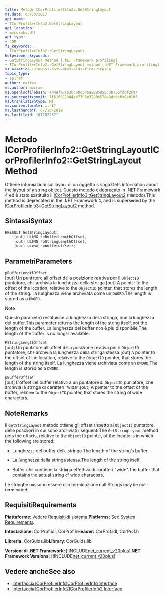 ```yaml
---
title: Metodo ICorProfilerInfo2::GetStringLayout
ms.date: 03/30/2017
api_name:
- ICorProfilerInfo2.GetStringLayout
api_location:
- mscorwks.dll
api_type:
- COM
f1_keywords:
- ICorProfilerInfo2::GetStringLayout
helpviewer_keywords:
- GetStringLayout method [.NET Framework profiling]
- ICorProfilerInfo2::GetStringLayout method [.NET Framework profiling]
ms.assetid: 43189651-a535-4803-a1d1-f1c427ace2ca
topic_type:
- apiref
author: mairaw
ms.author: mairaw
ms.openlocfilehash: 4d4efa7cb3bc98c54be2889855c3b756fdbf2847
ms.sourcegitcommit: 7f616512044ab7795e32806578e8dc0c6a0e038f
ms.translationtype: MT
ms.contentlocale: it-IT
ms.lasthandoff: 07/10/2019
ms.locfileid: "67782237"
---
```

# <a name="icorprofilerinfo2getstringlayout-method"></a><span data-ttu-id="af89f-102">Metodo ICorProfilerInfo2::GetStringLayout</span><span class="sxs-lookup"><span data-stu-id="af89f-102">ICorProfilerInfo2::GetStringLayout Method</span></span>
<span data-ttu-id="af89f-103">Ottiene informazioni sul layout di un oggetto stringa.</span><span class="sxs-lookup"><span data-stu-id="af89f-103">Gets information about the layout of a string object.</span></span> <span data-ttu-id="af89f-104">Questo metodo è deprecato in .NET Framework 4 ed è stato sostituito il [ICorProfilerInfo3::GetStringLayout2](../../../../docs/framework/unmanaged-api/profiling/icorprofilerinfo3-getstringlayout2-method.md) (metodo).</span><span class="sxs-lookup"><span data-stu-id="af89f-104">This method is deprecated in the .NET Framework 4, and is superseded by the [ICorProfilerInfo3::GetStringLayout2](../../../../docs/framework/unmanaged-api/profiling/icorprofilerinfo3-getstringlayout2-method.md) method.</span></span>  
  
## <a name="syntax"></a><span data-ttu-id="af89f-105">Sintassi</span><span class="sxs-lookup"><span data-stu-id="af89f-105">Syntax</span></span>  
  
```cpp  
HRESULT GetStringLayout(  
    [out] ULONG *pBufferLengthOffset,  
    [out] ULONG *pStringLengthOffset,  
    [out] ULONG *pBufferOffset);  
```  
  
## <a name="parameters"></a><span data-ttu-id="af89f-106">Parametri</span><span class="sxs-lookup"><span data-stu-id="af89f-106">Parameters</span></span>  
 `pBufferLengthOffset`  
 <span data-ttu-id="af89f-107">[out] Un puntatore all'offset della posizione relativa per il `ObjectID` puntatore, che archivia la lunghezza della stringa.</span><span class="sxs-lookup"><span data-stu-id="af89f-107">[out] A pointer to the offset of the location, relative to the `ObjectID` pointer, that stores the length of the string.</span></span> <span data-ttu-id="af89f-108">La lunghezza viene archiviata come un `DWORD`.</span><span class="sxs-lookup"><span data-stu-id="af89f-108">The length is stored as a `DWORD`.</span></span>  
  
> [!NOTE]
>  <span data-ttu-id="af89f-109">Questo parametro restituisce la lunghezza della stringa, non la lunghezza del buffer.</span><span class="sxs-lookup"><span data-stu-id="af89f-109">This parameter returns the length of the string itself, not the length of the buffer.</span></span> <span data-ttu-id="af89f-110">La lunghezza del buffer non è più disponibile.</span><span class="sxs-lookup"><span data-stu-id="af89f-110">The length of the buffer is no longer available.</span></span>  
  
 `PStringLengthOffset`  
 <span data-ttu-id="af89f-111">[out] Un puntatore all'offset della posizione relativa per il `ObjectID` puntatore, che archivia la lunghezza della stringa stessa.</span><span class="sxs-lookup"><span data-stu-id="af89f-111">[out] A pointer to the offset of the location, relative to the `ObjectID` pointer, that stores the length of the string itself.</span></span> <span data-ttu-id="af89f-112">La lunghezza viene archiviata come un `DWORD`.</span><span class="sxs-lookup"><span data-stu-id="af89f-112">The length is stored as a `DWORD`.</span></span>  
  
 `pBufferOffset`  
 <span data-ttu-id="af89f-113">[out] L'offset del buffer relativo a un puntatore di `ObjectID` puntatore, che archivia la stringa di caratteri "wide".</span><span class="sxs-lookup"><span data-stu-id="af89f-113">[out] A pointer to the offset of the buffer, relative to the `ObjectID` pointer, that stores the string of wide characters.</span></span>  
  
## <a name="remarks"></a><span data-ttu-id="af89f-114">Note</span><span class="sxs-lookup"><span data-stu-id="af89f-114">Remarks</span></span>  
 <span data-ttu-id="af89f-115">Il `GetStringLayout` metodo ottiene gli offset rispetto al `ObjectID` puntatore, delle posizioni in cui sono archiviati i seguenti:</span><span class="sxs-lookup"><span data-stu-id="af89f-115">The `GetStringLayout` method gets the offsets, relative to the `ObjectID` pointer, of the locations in which the following are stored:</span></span>  
  
- <span data-ttu-id="af89f-116">Lunghezza del buffer della stringa.</span><span class="sxs-lookup"><span data-stu-id="af89f-116">The length of the string's buffer.</span></span>  
  
- <span data-ttu-id="af89f-117">La lunghezza della stringa stessa.</span><span class="sxs-lookup"><span data-stu-id="af89f-117">The length of the string itself.</span></span>  
  
- <span data-ttu-id="af89f-118">Buffer che contiene la stringa effettiva di caratteri "wide".</span><span class="sxs-lookup"><span data-stu-id="af89f-118">The buffer that contains the actual string of wide characters.</span></span>  
  
 <span data-ttu-id="af89f-119">Le stringhe possono essere con terminazione null.</span><span class="sxs-lookup"><span data-stu-id="af89f-119">Strings may be null-terminated.</span></span>  
  
## <a name="requirements"></a><span data-ttu-id="af89f-120">Requisiti</span><span class="sxs-lookup"><span data-stu-id="af89f-120">Requirements</span></span>  
 <span data-ttu-id="af89f-121">**Piattaforme:** Vedere [Requisiti di sistema](../../../../docs/framework/get-started/system-requirements.md).</span><span class="sxs-lookup"><span data-stu-id="af89f-121">**Platforms:** See [System Requirements](../../../../docs/framework/get-started/system-requirements.md).</span></span>  
  
 <span data-ttu-id="af89f-122">**Intestazione:** CorProf.idl, CorProf.h</span><span class="sxs-lookup"><span data-stu-id="af89f-122">**Header:** CorProf.idl, CorProf.h</span></span>  
  
 <span data-ttu-id="af89f-123">**Libreria:** CorGuids.lib</span><span class="sxs-lookup"><span data-stu-id="af89f-123">**Library:** CorGuids.lib</span></span>  
  
 <span data-ttu-id="af89f-124">**Versioni di .NET Framework:** [!INCLUDE[net_current_v20plus](../../../../includes/net-current-v20plus-md.md)]</span><span class="sxs-lookup"><span data-stu-id="af89f-124">**.NET Framework Versions:** [!INCLUDE[net_current_v20plus](../../../../includes/net-current-v20plus-md.md)]</span></span>  
  
## <a name="see-also"></a><span data-ttu-id="af89f-125">Vedere anche</span><span class="sxs-lookup"><span data-stu-id="af89f-125">See also</span></span>

- [<span data-ttu-id="af89f-126">Interfaccia ICorProfilerInfo</span><span class="sxs-lookup"><span data-stu-id="af89f-126">ICorProfilerInfo Interface</span></span>](../../../../docs/framework/unmanaged-api/profiling/icorprofilerinfo-interface.md)
- [<span data-ttu-id="af89f-127">Interfaccia ICorProfilerInfo2</span><span class="sxs-lookup"><span data-stu-id="af89f-127">ICorProfilerInfo2 Interface</span></span>](../../../../docs/framework/unmanaged-api/profiling/icorprofilerinfo2-interface.md)
